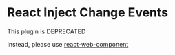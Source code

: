 # React Inject Change Events

This plugin is DEPRECATED

Instead, please use [react-web-component](https://github.com/clubajax/react-web-component)
